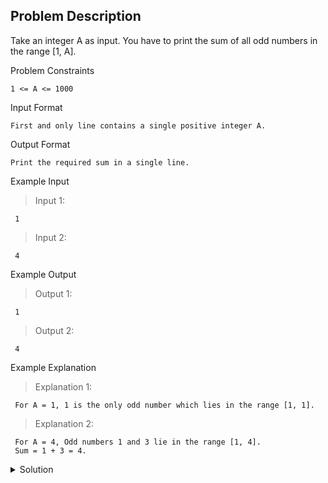 ## Problem Description

Take an integer A as input. You have to print the sum of all odd numbers in the range [1, A].


Problem Constraints
```
1 <= A <= 1000
```


Input Format
```
First and only line contains a single positive integer A.
```


Output Format
```
Print the required sum in a single line.
```

Example Input

>Input 1:
```
 1 
```

>Input 2:
```
 4 
```

Example Output

>Output 1:
```
 1 
``` 

>Output 2:
```
 4 
```

Example Explanation

>Explanation 1:
```
 For A = 1, 1 is the only odd number which lies in the range [1, 1].
```

>Explanation 2:
```
 For A = 4, Odd numbers 1 and 3 lie in the range [1, 4]. 
 Sum = 1 + 3 = 4. 
```


<details>
  <summary>Solution</summary>
    Solution is not yet added!